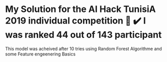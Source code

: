 # My Solution for the AI Hack TunisiA 2019 individual competition 🌟 ✔️ I was ranked 44 out of 143 participant 

This model was acheived after 10 tries using Random Forest Algorithme and some Feature engeenering Basics 


 
